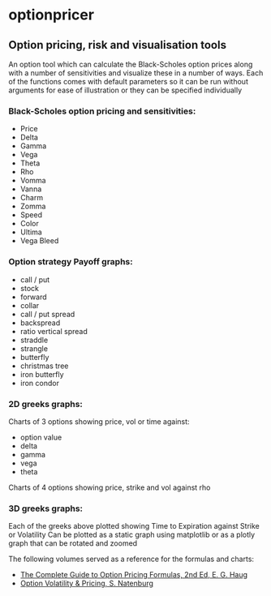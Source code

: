 # optionpricer
## Option pricing, risk and visualisation tools

An option tool which can calculate the Black-Scholes option prices along with a number of sensitivities and visualize these in a number of ways. 
Each of the functions comes with default parameters so it can be run without arguments for ease of illustration or they can be specified individually

### Black-Scholes option pricing and sensitivities:
  - Price
  - Delta
  - Gamma
  - Vega
  - Theta
  - Rho
  - Vomma
  - Vanna
  - Charm
  - Zomma
  - Speed
  - Color
  - Ultima
  - Vega Bleed
 
### Option strategy Payoff graphs:
  - call / put
  - stock
  - forward
  - collar
  - call / put spread
  - backspread
  - ratio vertical spread
  - straddle
  - strangle
  - butterfly
  - christmas tree
  - iron butterfly
  - iron condor

### 2D greeks graphs:
Charts of 3 options showing price, vol or time against:
  - option value
  - delta
  - gamma
  - vega
  - theta

Charts of 4 options showing price, strike and vol against rho

### 3D greeks graphs:
Each of the greeks above plotted showing Time to Expiration against Strike or Volatility
Can be plotted as a static graph using matplotlib or as a plotly graph that can be rotated and zoomed
  

The following volumes served as a reference for the formulas and charts:
* [The Complete Guide to Option Pricing Formulas, 2nd Ed, E. G. Haug]
* [Option Volatility & Pricing, S. Natenburg]

  
[The Complete Guide to Option Pricing Formulas, 2nd Ed, E. G. Haug]:<https://www.amazon.co.uk/Complete-Guide-Option-Pricing-Formulas/dp/0071389970/>
[Option Volatility & Pricing, S. Natenburg]:<https://www.amazon.co.uk/Option-Volatility-Pricing-Strategies-Techniques/dp/155738486X/>
